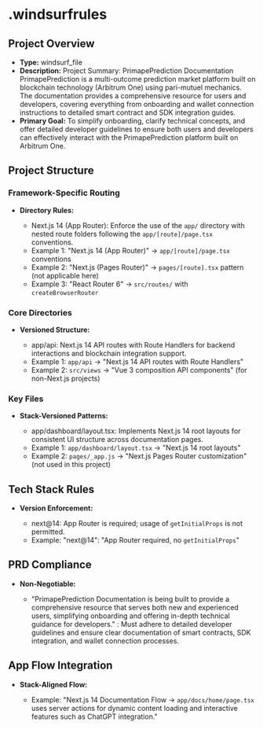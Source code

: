 # .windsurfrules

## Project Overview

*   **Type:** windsurf_file
*   **Description:** Project Summary: PrimapePrediction Documentation PrimapePrediction is a multi-outcome prediction market platform built on blockchain technology (Arbitrum One) using pari-mutuel mechanics. The documentation provides a comprehensive resource for users and developers, covering everything from onboarding and wallet connection instructions to detailed smart contract and SDK integration guides.
*   **Primary Goal:** To simplify onboarding, clarify technical concepts, and offer detailed developer guidelines to ensure both users and developers can effectively interact with the PrimapePrediction platform built on Arbitrum One.

## Project Structure

### Framework-Specific Routing

*   **Directory Rules:**

    *   Next.js 14 (App Router): Enforce the use of the `app/` directory with nested route folders following the `app/[route]/page.tsx` conventions.
    *   Example 1: "Next.js 14 (App Router)" → `app/[route]/page.tsx` conventions
    *   Example 2: "Next.js (Pages Router)" → `pages/[route].tsx` pattern (not applicable here)
    *   Example 3: "React Router 6" → `src/routes/` with `createBrowserRouter`

### Core Directories

*   **Versioned Structure:**

    *   app/api: Next.js 14 API routes with Route Handlers for backend interactions and blockchain integration support.
    *   Example 1: `app/api` → "Next.js 14 API routes with Route Handlers"
    *   Example 2: `src/views` → "Vue 3 composition API components" (for non-Next.js projects)

### Key Files

*   **Stack-Versioned Patterns:**

    *   app/dashboard/layout.tsx: Implements Next.js 14 root layouts for consistent UI structure across documentation pages.
    *   Example 1: `app/dashboard/layout.tsx` → "Next.js 14 root layouts"
    *   Example 2: `pages/_app.js` → "Next.js Pages Router customization" (not used in this project)

## Tech Stack Rules

*   **Version Enforcement:**

    *   next@14: App Router is required; usage of `getInitialProps` is not permitted.
    *   Example: "next@14": "App Router required, no `getInitialProps`"

## PRD Compliance

*   **Non-Negotiable:**

    *   "PrimapePrediction Documentation is being built to provide a comprehensive resource that serves both new and experienced users, simplifying onboarding and offering in-depth technical guidance for developers." : Must adhere to detailed developer guidelines and ensure clear documentation of smart contracts, SDK integration, and wallet connection processes.

## App Flow Integration

*   **Stack-Aligned Flow:**

    *   Example: "Next.js 14 Documentation Flow → `app/docs/home/page.tsx` uses server actions for dynamic content loading and interactive features such as ChatGPT integration."
